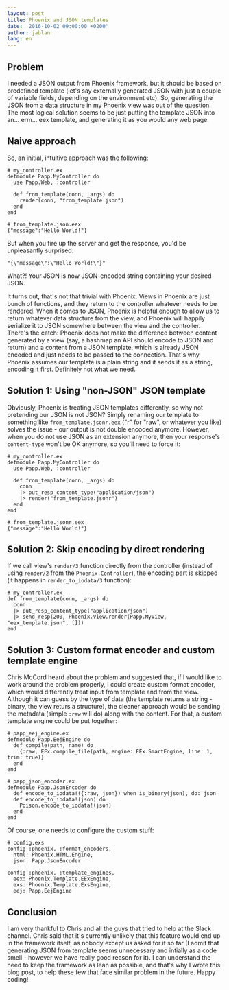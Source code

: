 ```yaml
---
layout: post
title: Phoenix and JSON templates
date: '2016-10-02 09:00:00 +0200'
author: jablan
lang: en
---
```

## Problem

I needed a JSON output from Phoenix framework, but it should be based on predefined template (let's say externally generated JSON with just a couple of variable fields, depending on the environment etc). So, generating the JSON from a data structure in my Phoenix view was out of the question. The most logical solution seems to be just putting the template JSON into an... erm... eex template, and generating it as you would any web page.

## Naive approach

So, an initial, intuitive approach was the following:

    # my_controller.ex
    defmodule Papp.MyController do
      use Papp.Web, :controller

      def from_template(conn, _args) do
        render(conn, "from_template.json")
      end
    end

    # from_template.json.eex
    {"message":"Hello World!"}

But when you fire up the server and get the response, you'd be unpleasantly surprised:

    "{\"message\":\"Hello World!\"}"

What?! Your JSON is now JSON-encoded string containing your desired JSON.

It turns out, that's not that trivial with Phoenix. Views in Phoenix are just bunch of functions, and they return to the controller whatever needs to be rendered. When it comes to JSON, Phoenix is helpful enough to allow us to return whatever data structure from the view, and Phoenix will happily serialize it to JSON somewhere between the view and the controller. There's the catch: Phoenix does not make the difference between content generated by a view (say, a hashmap an API should encode to JSON and return) and a content from a JSON template, which is already JSON encoded and just needs to be passed to the connection. That's why Phoenix assumes our template is a plain string and it sends it as a string, encoding it first. Definitely not what we need.

## Solution 1: Using "non-JSON" JSON template

Obviously, Phoenix is treating JSON templates differently, so why not pretending our JSON is not JSON? Simply renaming our template to something like `from_template.jsonr.eex` ("r" for "raw", or whatever you like) solves the issue - our output is not double encoded anymore. However, when you do not use JSON as an extension anymore, then your response's `content-type` won't be OK anymore, so you'll need to force it:

    # my_controller.ex
    defmodule Papp.MyController do
      use Papp.Web, :controller

      def from_template(conn, _args) do
        conn
        |> put_resp_content_type("application/json")
        |> render("from_template.jsonr")
      end
    end

    # from_template.jsonr.eex
    {"message":"Hello World!"}

## Solution 2: Skip encoding by direct rendering

If we call view's `render/3` function directly from the controller (instead of using `render/2` from the `Phoenix.Controller`), the encoding part is skipped (it happens in `render_to_iodata/3` function):

    # my_controller.ex
    def from_template(conn, _args) do
      conn
      |> put_resp_content_type("application/json")
      |> send_resp(200, Phoenix.View.render(Papp.MyView, "eex_template.json", []))
    end

## Solution 3: Custom format encoder and custom template engine

Chris McCord heard about the problem and suggested that, if I would like to work around the problem properly, I could create custom format encoder, which would differently treat input from template and from the view. Although it can guess by the type of data (the template returns a string - binary, the view returs a structure), the cleaner approach would be sending the metadata (simple `:raw` will do) along with the content. For that, a custom template engine could be put together:

    # papp_eej_engine.ex
    defmodule Papp.EejEngine do
      def compile(path, name) do
        {:raw, EEx.compile_file(path, engine: EEx.SmartEngine, line: 1, trim: true)}
      end
    end

    # papp_json_encoder.ex
    defmodule Papp.JsonEncoder do
      def encode_to_iodata!({:raw, json}) when is_binary(json), do: json
      def encode_to_iodata!(json) do
        Poison.encode_to_iodata!(json)
      end
    end

Of course, one needs to configure the custom stuff:

    # config.exs
    config :phoenix, :format_encoders,
      html: Phoenix.HTML.Engine,
      json: Papp.JsonEncoder

    config :phoenix, :template_engines,
      eex: Phoenix.Template.EExEngine,
      exs: Phoenix.Template.ExsEngine,
      eej: Papp.EejEngine

## Conclusion

I am very thankful to Chris and all the guys that tried to help at the Slack channel. Chris said that it's currently unlikely that this feature would end up in the framework itself, as nobody except us asked for it so far (I admit that generating JSON from template seems unnecessary and intially as a code smell - however we have really good reason for it). I can understand the need to keep the framework as lean as possible, and that's why I wrote this blog post, to help these few that face similar problem in the future. Happy coding!